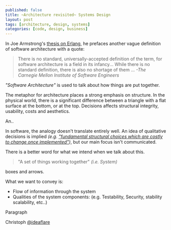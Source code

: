 ```yaml
---
published: false
title: ~Architecture revisited~ Systems Design
layout: post
tags: [architecture, design, systems]
categories: [code, design, business]
---
```


In Joe Armstrong's [thesis on Erlang](http://erlang.org/download/armstrong_thesis_2003.pdf), he prefaces another vague definition of software architecture with a quote:

> There is no standard, universally-accepted definition of the term, for software architecture is a field in its infancy...
> While there is no standard definition, there is also no shortage of them ...
> *-The Carnegie Mellon Institute of Software Engineers*

*"Software Architecture"* is used to talk about how things are put together.

The metaphor for architecture places a strong emphasis on structure. In the physical world, there is a significant difference between a triangle with a flat surface at the bottom, or at the top. Decisions affects structural integrity, usability, costs and aesthetics.

An.. 

In software, the analogy doesn't translate entirely well. An idea of qualitative decisions is implied *(e.g. ["fundamental structural choices which are costly to change once implemented"](https://en.wikipedia.org/wiki/Software_architecture))*, but our main focus isn't communicated.

There is a better word for what we intend when we talk about this.

> "A set of things working together" *(i.e. System)*

boxes and arrows.

What we want to convey is:
  * Flow of information through the system 
  * Qualities of the system components: (e.g. Testability, Security, stability scalability, etc..)

Paragraph

Christoph [@ideaflare](https://twitter.com/ideaflare)
